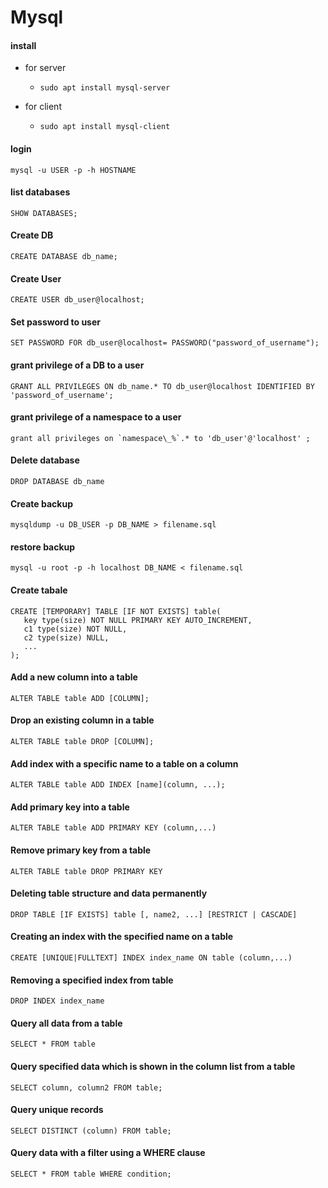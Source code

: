 # Mysql

#### install

* for server

  * `sudo apt install mysql-server`

* for client
  * `sudo apt install mysql-client`



#### login

`mysql -u USER -p -h HOSTNAME`

#### list databases

`SHOW DATABASES;`

#### Create DB

`CREATE DATABASE db_name;`

#### Create User

`CREATE USER db_user@localhost;`

#### Set password to user

`SET PASSWORD FOR db_user@localhost= PASSWORD("password_of_username");`

#### grant privilege of a DB to a user

`GRANT ALL PRIVILEGES ON db_name.* TO db_user@localhost IDENTIFIED BY 'password_of_username';`

#### grant privilege of a namespace to a user

``grant all privileges on `namespace\_%`.* to 'db_user'@'localhost' ;``

#### Delete database

`DROP DATABASE db_name`

#### Create backup

`mysqldump -u DB_USER -p DB_NAME > filename.sql`

#### restore backup

`mysql -u root -p -h localhost DB_NAME < filename.sql`

#### Create tabale

```
CREATE [TEMPORARY] TABLE [IF NOT EXISTS] table(
   key type(size) NOT NULL PRIMARY KEY AUTO_INCREMENT,
   c1 type(size) NOT NULL,
   c2 type(size) NULL,
   ...
);
```

#### Add a new column into a table

`ALTER TABLE table ADD [COLUMN];`

#### Drop an existing column in a table

`ALTER TABLE table DROP [COLUMN];`

#### Add index with a specific name to a table on a column

`ALTER TABLE table ADD INDEX [name](column, ...);`

#### Add primary key into a table

`ALTER TABLE table ADD PRIMARY KEY (column,...)`

#### Remove primary key from a table

`ALTER TABLE table DROP PRIMARY KEY`

#### Deleting table structure and data permanently

`DROP TABLE [IF EXISTS] table [, name2, ...] [RESTRICT | CASCADE]`

#### Creating an index with the specified name on a table

`CREATE [UNIQUE|FULLTEXT] INDEX index_name ON table (column,...)`

#### Removing a specified index from table

`DROP INDEX index_name`

#### Query all data from a table

`SELECT * FROM table`

#### Query specified data which is shown in the column list from a table

`SELECT column, column2 FROM table;`

#### Query unique records

`SELECT DISTINCT (column) FROM table;`

#### Query data with a filter using a WHERE clause

`SELECT * FROM table WHERE condition;`








